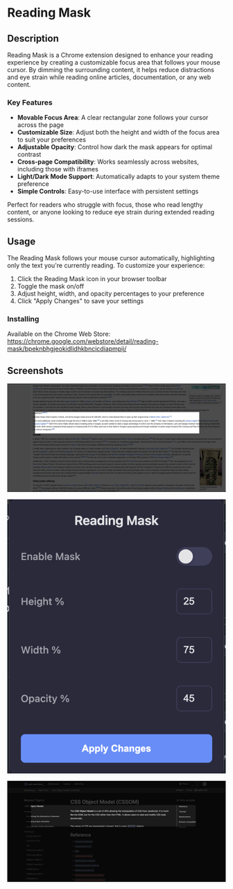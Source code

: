 # Reading Mask

## Description

Reading Mask is a Chrome extension designed to enhance your reading experience by creating a customizable focus area that follows your mouse cursor. By dimming the surrounding content, it helps reduce distractions and eye strain while reading online articles, documentation, or any web content.

### Key Features

- **Movable Focus Area**: A clear rectangular zone follows your cursor across the page
- **Customizable Size**: Adjust both the height and width of the focus area to suit your preferences
- **Adjustable Opacity**: Control how dark the mask appears for optimal contrast
- **Cross-page Compatibility**: Works seamlessly across websites, including those with iframes
- **Light/Dark Mode Support**: Automatically adapts to your system theme preference
- **Simple Controls**: Easy-to-use interface with persistent settings

Perfect for readers who struggle with focus, those who read lengthy content, or anyone looking to reduce eye strain during extended reading sessions.

## Usage

The Reading Mask follows your mouse cursor automatically, highlighting only the text you're currently reading. To customize your experience:

1. Click the Reading Mask icon in your browser toolbar
2. Toggle the mask on/off
3. Adjust height, width, and opacity percentages to your preference
4. Click "Apply Changes" to save your settings

### Installing

Available on the Chrome Web Store:
https://chrome.google.com/webstore/detail/reading-mask/bpeknbhgjeokidlidhkbncicdiapmpij/

## Screenshots

![ScreenShot1](https://github.com/Indragith20/Reading-Mask-Chrome-Extension/blob/master/screenshots/Screenshot1.png)

![ScreenShot2](https://github.com/Indragith20/Reading-Mask-Chrome-Extension/blob/master/screenshots/Screenshot2.png)

![ScreenShot3](https://github.com/Indragith20/Reading-Mask-Chrome-Extension/blob/master/screenshots/Screenshot3.png)
